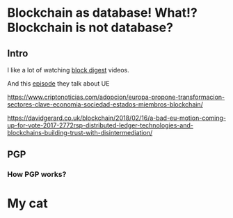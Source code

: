 # Blockchain as database! What!? Blockchain is not database?

## Intro

I like a lot of watching [block digest](https://www.youtube.com/channel/UCb53lXz2IzEFT5JNHSbdvPg) videos. 

And this [episode](https://youtu.be/iSQidaREBLM?t=49m38s) they talk about UE 

https://www.criptonoticias.com/adopcion/europa-propone-transformacion-sectores-clave-economia-sociedad-estados-miembros-blockchain/

https://davidgerard.co.uk/blockchain/2018/02/16/a-bad-eu-motion-coming-up-for-vote-2017-2772rsp-distributed-ledger-technologies-and-blockchains-building-trust-with-disintermediation/


## PGP

### How PGP works?





# My cat




